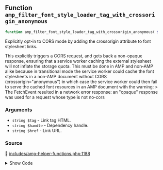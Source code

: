 ## Function `amp_filter_font_style_loader_tag_with_crossorigin_anonymous`

```php
function amp_filter_font_style_loader_tag_with_crossorigin_anonymous( $tag, $handle, $href );
```

Explicitly opt-in to CORS mode by adding the crossorigin attribute to font stylesheet links.

This explicitly triggers a CORS request, and gets back a non-opaque response, ensuring that a service worker caching the external stylesheet will not inflate the storage quota. This must be done in AMP and non-AMP alike because in transitional mode the service worker could cache the font stylesheets in a non-AMP document without CORS (crossorigin=&quot;anonymous&quot;) in which case the service worker could then fail to serve the cached font resources in an AMP document with the warning:
 &gt; The FetchEvent resulted in a network error response: an &quot;opaque&quot; response was used for a request whose type is not no-cors

### Arguments

* `string $tag` - Link tag HTML.
* `string $handle` - Dependency handle.
* `string $href` - Link URL.

### Source

:link: [includes/amp-helper-functions.php:1188](../../includes/amp-helper-functions.php#L1188-L1207)

<details>
<summary>Show Code</summary>

```php
function amp_filter_font_style_loader_tag_with_crossorigin_anonymous( $tag, $handle, $href ) {
	static $allowed_font_src_regex = null;
	if ( ! $allowed_font_src_regex ) {
		$spec_name = 'link rel=stylesheet for fonts'; // phpcs:ignore WordPress.WP.EnqueuedResources.NonEnqueuedStylesheet
		foreach ( AMP_Allowed_Tags_Generated::get_allowed_tag( 'link' ) as $spec_rule ) {
			if ( isset( $spec_rule[ AMP_Rule_Spec::TAG_SPEC ]['spec_name'] ) && $spec_name === $spec_rule[ AMP_Rule_Spec::TAG_SPEC ]['spec_name'] ) {
				$allowed_font_src_regex = '@^(' . $spec_rule[ AMP_Rule_Spec::ATTR_SPEC_LIST ]['href']['value_regex'] . ')$@';
				break;
			}
		}
	}

	$href = preg_replace( '#^(http:)?(?=//)#', 'https:', $href );

	if ( preg_match( $allowed_font_src_regex, $href ) && false === strpos( $tag, 'crossorigin=' ) ) {
		$tag = preg_replace( '/(?<=<link\s)/', 'crossorigin="anonymous" ', $tag );
	}

	return $tag;
}
```

</details>
